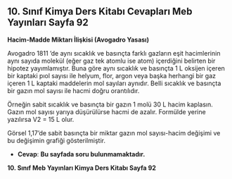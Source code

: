 ## 10. Sınıf Kimya Ders Kitabı Cevapları Meb Yayınları Sayfa 92

**Hacim-Madde Miktarı İlişkisi (Avogadro Yasası)**

Avogadro 1811 ’de aynı sıcaklık ve basınçta farklı gazların eşit hacimlerinin aynı sayıda molekül (eğer gaz tek atomlu ise atom) içerdiğini belirten bir hipotez yayımlamıştır. Buna göre aynı sıcaklık ve basınçta 1 L oksijen içeren bir kaptaki pıol sayısı ile helyum, flor, argon veya başka herhangi bir gaz içeren 1 L kaptaki maddelerin mol sayıları aynıdır. Belli sıcaklık ve basınçta bir gazın mol sayısı ile hacmi doğru orantılıdır.

Örneğin sabit sıcaklık ve basınçta bir gazın 1 molü 30 L hacim kaplasın. Gazın mol sayısı yarıya düşürülürse hacmi de azalır. Formülde yerine yazılırsa V2 = 15 L olur.

Görsel 1,17’de sabit basınçta bir miktar gazın mol sayısı-hacim değişimi ve bu değişimin grafiği gösterilmiştir.

* **Cevap**: **Bu sayfada soru bulunmamaktadır.**

**10. Sınıf Meb Yayınları Kimya Ders Kitabı Sayfa 92**